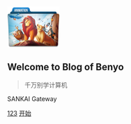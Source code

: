 ![logo](./assets/logo.png)

## Welcome to Blog of Benyo

> 千万别学计算机
<p style="alias: center">SANKAI Gateway</p>

[123](#start)
[开始](/README)
